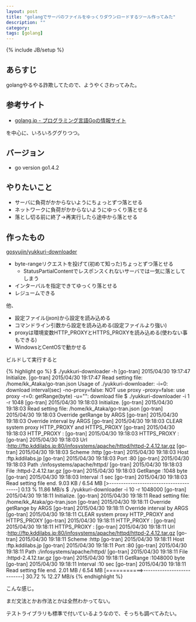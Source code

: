 ```yaml
---
layout: post
title: "golangでサーバのファイルをゆっくりダウンロードするツール作ってみた"
description: ""
category: 
tags: [golang]
---
```

{% include JB/setup %}

## あらすじ

golangやるやる詐欺してたので、ようやくさわってみた。

## 参考サイト

- [golang.jp - プログラミング言語Goの情報サイト](http://golang.jp/)

を中心に、いろいろググりつつ。

## バージョン

- go version go1.4.2 

## やりたいこと

- サーバに負荷がかからないようにちょっとずつ落とせる
- ネットワークに負荷がかからないようにゆっくり落とせる
- 落とし切る前に終了→再実行したら途中から落とせる

## 作ったもの

[gosyujin/yukkuri-downloader](https://github.com/gosyujin/yukkuri-downloader)

- byte-rangeリクエストを投げて(初めて知った)ちょっとずつ落とせる
    - StatusPartialContentでレスポンスくれないサーバでは一気に落としてしまう
- インターバルを指定できてゆっくり落とせる
- レジュームできる

他、

- 設定ファイル(jxon)から設定を読み込める
- コマンドライン引数から設定を読み込める(設定ファイルより強い)
- proxyは環境変数HTTP_PROXYとHTTPS_PROXYを読み込める(使わない事もできる)
- WindowsとCentOSで動かせる

ビルドして実行すると

{% highlight go %}
$ ./yukkuri-downloader -h
[go-tran] 2015/04/30 19:17:47 Initialize.
[go-tran] 2015/04/30 19:17:47 Read setting file: /home/kk_Ataka/go-tran.json
Usage of ./yukkuri-downloader:
  -i=0: download interval(sec)
  -no-proxy=false: NOT use proxy
  -proxy=false: use proxy
  -r=0: getRange(byte)
  -u="": download file
$ ./yukkuri-downloader -i 1 -r 1048
[go-tran] 2015/04/30 19:18:03 Initialize.
[go-tran] 2015/04/30 19:18:03 Read setting file: /home/kk_Ataka/go-tran.json
[go-tran] 2015/04/30 19:18:03   Override getRange by ARGS
[go-tran] 2015/04/30 19:18:03   Override interval by ARGS
[go-tran] 2015/04/30 19:18:03 CLEAR system proxy HTTP_PROXY and HTTPS_PROXY
[go-tran] 2015/04/30 19:18:03   HTTP_PROXY   :
[go-tran] 2015/04/30 19:18:03   HTTPS_PROXY  :
[go-tran] 2015/04/30 19:18:03   Url          :http://ftp.kddilabs.jp:80/infosystems/apache/httpd/httpd-2.4.12.tar.gz
[go-tran] 2015/04/30 19:18:03   Scheme       :http
[go-tran] 2015/04/30 19:18:03   Host         :ftp.kddilabs.jp
[go-tran] 2015/04/30 19:18:03   Port         :80
[go-tran] 2015/04/30 19:18:03   Path         :/infosystems/apache/httpd/
[go-tran] 2015/04/30 19:18:03   File         :httpd-2.4.12.tar.gz
[go-tran] 2015/04/30 19:18:03   GetRange     :1048 byte
[go-tran] 2015/04/30 19:18:03   Interval     :1 sec
[go-tran] 2015/04/30 19:18:03 Read setting file end.
9.03 KB / 6.54 MB [>---------------------------------------] 0.13 % 11.86 MB/s
$ ./yukkuri-downloader -i 10 -r 1048000
[go-tran] 2015/04/30 19:18:11 Initialize.
[go-tran] 2015/04/30 19:18:11 Read setting file: /home/kk_Ataka/go-tran.json
[go-tran] 2015/04/30 19:18:11   Override getRange by ARGS
[go-tran] 2015/04/30 19:18:11   Override interval by ARGS
[go-tran] 2015/04/30 19:18:11 CLEAR system proxy HTTP_PROXY and HTTPS_PROXY
[go-tran] 2015/04/30 19:18:11   HTTP_PROXY   :
[go-tran] 2015/04/30 19:18:11   HTTPS_PROXY  :
[go-tran] 2015/04/30 19:18:11   Url          :http://ftp.kddilabs.jp:80/infosystems/apache/httpd/httpd-2.4.12.tar.gz
[go-tran] 2015/04/30 19:18:11   Scheme       :http
[go-tran] 2015/04/30 19:18:11   Host         :ftp.kddilabs.jp
[go-tran] 2015/04/30 19:18:11   Port         :80
[go-tran] 2015/04/30 19:18:11   Path         :/infosystems/apache/httpd/
[go-tran] 2015/04/30 19:18:11   File         :httpd-2.4.12.tar.gz
[go-tran] 2015/04/30 19:18:11   GetRange     :1048000 byte
[go-tran] 2015/04/30 19:18:11   Interval     :10 sec
[go-tran] 2015/04/30 19:18:11 Read setting file end.
2.01 MB / 6.54 MB [===========>---------------------------] 30.72 % 12.27 MB/s 
{% endhighlight %}

こんな感じ。

まだ文法とかお作法とかは全然わかってない。

テストライブラリも標準で付いているようなので、そっちも調べてみたい。
